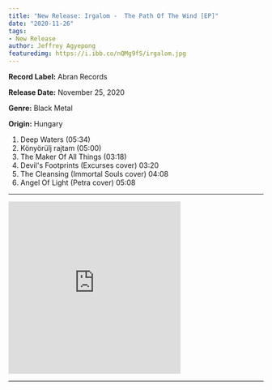 ```yaml
---
title: "New Release: Irgalom -  The Path Of The Wind [EP]"
date: "2020-11-26"
tags:
- New Release
author: Jeffrey Agyepong
featuredimg: https://i.ibb.co/nQMg9fS/irgalom.jpg
---
```


**Record Label:** Abran Records

**Release Date:** November 25, 2020

**Genre:** Black Metal

**Origin:** Hungary

1. Deep Waters (05:34) 
2. Könyörülj rajtam (05:00) 
3. The Maker Of All Things (03:18) 
4. Devil's Footprints (Excurses cover) 03:20 
5. The Cleansing (Immortal Souls cover) 04:08 
6. Angel Of Light (Petra cover) 05:08

* * *

<iframe style="border: 0; width: 340px; height: 340px;" src="https://bandcamp.com/EmbeddedPlayer/album=3050171965/size=large/bgcol=ffffff/linkcol=0687f5/artwork=small/transparent=true/" seamless><a href="https://abran.bandcamp.com/album/the-path-of-the-wind-2">The Path Of The Wind by Irgalom</a></iframe>

* * *
